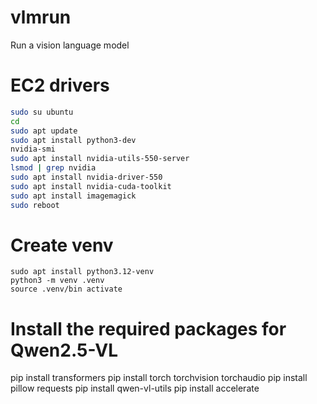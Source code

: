 # vlmrun
Run a vision language model

# EC2 drivers
```bash
sudo su ubuntu
cd
sudo apt update
sudo apt install python3-dev
nvidia-smi
sudo apt install nvidia-utils-550-server
lsmod | grep nvidia
sudo apt install nvidia-driver-550
sudo apt install nvidia-cuda-toolkit
sudo apt install imagemagick
sudo reboot
```


# Create venv
```
sudo apt install python3.12-venv 
python3 -m venv .venv
source .venv/bin activate
```


# Install the required packages for Qwen2.5-VL
pip install transformers
pip install torch torchvision torchaudio
pip install pillow requests
pip install qwen-vl-utils
pip install accelerate